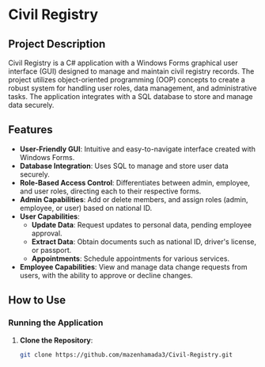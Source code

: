 # Civil Registry

## Project Description
Civil Registry is a C# application with a Windows Forms graphical user interface (GUI) designed to manage and maintain civil registry records. The project utilizes object-oriented programming (OOP) concepts to create a robust system for handling user roles, data management, and administrative tasks. The application integrates with a SQL database to store and manage data securely.

## Features
- **User-Friendly GUI**: Intuitive and easy-to-navigate interface created with Windows Forms.
- **Database Integration**: Uses SQL to manage and store user data securely.
- **Role-Based Access Control**: Differentiates between admin, employee, and user roles, directing each to their respective forms.
- **Admin Capabilities**: Add or delete members, and assign roles (admin, employee, or user) based on national ID.
- **User Capabilities**: 
  - **Update Data**: Request updates to personal data, pending employee approval.
  - **Extract Data**: Obtain documents such as national ID, driver's license, or passport.
  - **Appointments**: Schedule appointments for various services.
- **Employee Capabilities**: View and manage data change requests from users, with the ability to approve or decline changes.


## How to Use
### Running the Application
1. **Clone the Repository**:
   ```bash
   git clone https://github.com/mazenhamada3/Civil-Registry.git
